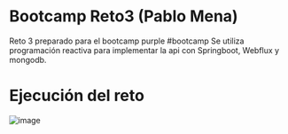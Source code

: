 # Bootcamp Reto3 (Pablo Mena)
Reto 3 preparado para el bootcamp purple #bootcamp
Se utiliza programación reactiva para implementar la api con Springboot, Webflux y mongodb.

# Ejecución del reto

![image](https://user-images.githubusercontent.com/265018/156947827-de49ba96-d26e-40be-ae9c-0aed1cf2e618.png)
